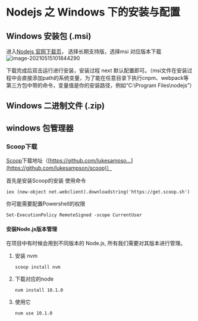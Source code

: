 # Nodejs 之 Windows 下的安装与配置

## Windows 安装包 (.msi)

进入[Nodejs 官网下载页](https://nodejs.org/zh-cn/download/)， 选择长期支持版，选择msi 对应版本下载![image-20210515101844290](C:\Users\HP\AppData\Roaming\Typora\typora-user-images\image-20210515101844290.png)



下载完成后双击运行进行安装，安装过程 next 默认配置即可。（msi文件在安装过程中会直接添加path的系统变量，为了能在任意目录下执行cnpm、webpack等第三方包中带的命令，变量值是你的安装路径，例如“C:\Program Files\nodejs”）

## Windows 二进制文件 (.zip)



## windows 包管理器

### Scoop下载

[Scoop](https://github.com/lukesampson/scoop)下载地址（[https://github.com/lukesampso...](https://github.com/lukesampson/scoop)）

首先是安装Scoop的安装
使用命令

```shell
iex (new-object net.webclient).downloadstring('https://get.scoop.sh')
```

你可能需要配置Powershell的权限

```shell
Set-ExecutionPolicy RemoteSigned -scope CurrentUser
```

#### 安装Node.js版本管理

在项目中有时候会用到不同版本的 Node.js, 所有我们需要对其版本进行管理。

1. 安装 nvm

   ```shell
   scoop install nvm
   ```

2. 下载对应的node

   ```shell
   nvm install 10.1.0
   ```

3. 使用它

   ```shell
   nvm use 10.1.0
   ```

   











